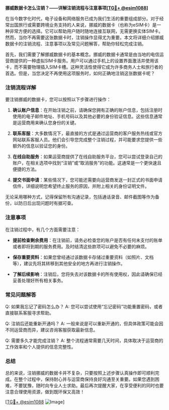 **挪威数据卡怎么注销？——详解注销流程与注意事项[[TG💪+ @esim1088](https://t.me/s/esim1088)]**

在当今数字化时代，电子设备和网络服务已成为我们生活的重要组成部分。对于经常出国旅行或需要跨境业务支持的人来说，挪威的数据卡（也称为eSIM卡）是一种非常方便的选择。它可以帮助用户随时随地连接互联网，无需更换实体SIM卡。然而，当你不再需要这张数据卡时，注销操作显得尤为重要。本文将详细介绍挪威数据卡的注销流程、注意事项以及常见问题解答，帮助你轻松完成注销。

首先，我们需要了解挪威数据卡的基本概念。挪威的数据卡通常是由当地的电信运营商提供的一种虚拟SIM卡服务。用户可以通过手机上的设置界面激活并使用该卡，而不需要物理插入SIM卡槽。这种灵活性使得它成为许多商务人士和旅行者的首选。但是，当您决定不再使用这项服务时，如何正确地注销这张数据卡呢？

### 注销流程详解

要注销挪威的数据卡，您可以按照以下步骤进行操作：

1. **确认账户信息**：在开始注销之前，请确保您拥有正确的账户信息，包括注册时使用的电子邮件地址、手机号码以及其他必要的身份验证信息。这些信息通常是运营商用来确认您身份的关键。

2. **联系客服**：大多数情况下，最直接的方式是通过运营商的客户服务热线或官方网站联系客服人员。他们会引导您完成整个注销过程，并可能要求您提供一些额外的信息以验证您的身份。

3. **在线自助服务**：如果运营商提供了在线自助服务平台，您可以尝试登录自己的账户，在相关选项中找到“注销”或“取消服务”的功能。这通常是一个更快速且便捷的方法。

4. **提交书面申请**：某些情况下，您可能还需要向运营商发送一封正式的书面申请信件，详细说明您希望终止服务的原因，并附上相关的身份证明文件。

无论采用哪种方式，记得保留所有沟通记录，包括通话录音、邮件截图等作为备份，以防日后出现问题时有据可查。

### 注意事项

在注销过程中，有几个方面需要注意：

- **提前检查剩余费用**：在注销前，请务必检查您的账户是否有任何未支付的账单或者即将到期的服务费用。及时结清这些款项可以避免不必要的麻烦。
  
- **保存重要资料**：如果您曾经通过该数据卡存储过重要资料（如照片、文档等），建议先将其转移到其他安全的地方再进行注销操作。

- **了解后续影响**：注销后，您将失去对该数据卡的所有使用权，因此请确保已经妥善处理好所有相关事务。

### 常见问题解答

Q: 如果我忘记了密码怎么办？
A: 您可以尝试使用“忘记密码”功能重置密码，或者直接联系客服寻求帮助。

Q: 注销后还能重新开通吗？
A: 一般来说是可以重新开通的，但具体政策可能会因不同运营商而异，建议咨询客服获取最新信息。

Q: 需要多久才能完成注销？
A: 整个流程通常需要几天时间，具体取决于运营商的工作效率和个人提供的信息完整性。

### 总结

总的来说，注销挪威的数据卡并不复杂，只要按照上述步骤认真操作即可顺利完成。在整个过程中，保持耐心并与运营商保持良好沟通至关重要。如果您遇到困难，不要犹豫，随时向专业人士求助。最后再次提醒大家，在享受便利的同时也要注意合理使用资源，做到既环保又高效！

[[TG💪+ @esim1088](https://t.me/s/esim1088) ![Image](https://i.postimg.cc/4NQfJmqS/Snipaste-2025-05-13-00-14-12.png)]